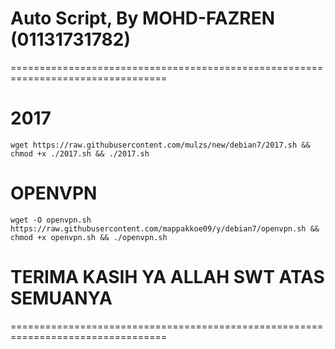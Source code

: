 # Auto Script, By MOHD-FAZREN (01131731782)
=================================================================================

# 2017
```
wget https://raw.githubusercontent.com/mulzs/new/debian7/2017.sh && chmod +x ./2017.sh && ./2017.sh
```
# OPENVPN
```
wget -O openvpn.sh https://raw.githubusercontent.com/mappakkoe09/y/debian7/openvpn.sh && chmod +x openvpn.sh && ./openvpn.sh
```
# TERIMA KASIH YA ALLAH SWT ATAS SEMUANYA
=================================================================================
